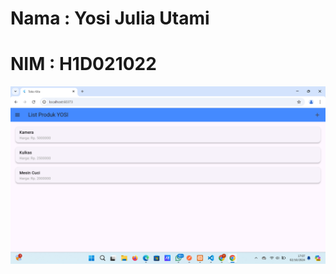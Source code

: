 # Nama : Yosi Julia Utami
# NIM : H1D021022 

![Detail Produk Yosi](https://github.com/yosijulia31/LabMobile4_YosiJuliaUtami_D/blob/main/Dokumentasi/Screenshot%20(117).png)
